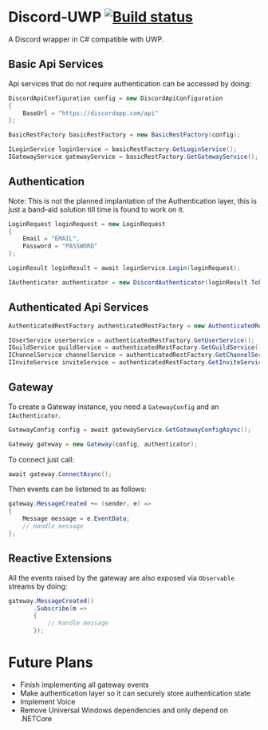 Discord-UWP [![Build status](https://ci.appveyor.com/api/projects/status/2ansr6w4mb8b1gtm/branch/master?svg=true)](https://ci.appveyor.com/project/gantonious/discord-uwp/branch/master)
===

A Discord wrapper in C# compatible with UWP.

Basic Api Services
---

Api services that do not require authentication can be accessed by doing:
```csharp
DiscordApiConfiguration config = new DiscordApiConfiguration
{
    BaseUrl = "https://discordapp.com/api"
};

BasicRestFactory basicRestFactory = new BasicRestFactory(config);

ILoginService loginService = basicRestFactory.GetLoginService();
IGatewayService gatewayService = basicRestFactory.GetGatewayService();
```

Authentication
---

Note: This is not the planned implantation of the Authentication layer, this is just a band-aid solution till time is found to work on it.
```csharp
LoginRequest loginRequest = new LoginRequest
{
    Email = "EMAIL",
    Password = "PASSWORD"
};

LoginResult loginResult = await loginService.Login(loginRequest);

IAuthenticator authenticator = new DiscordAuthenticator(loginResult.Token);
```

Authenticated Api Services
---

```csharp
AuthenticatedRestFactory authenticatedRestFactory = new AuthenticatedRestFactory(config, authenticator);

IUserService userService = authenticatedRestFactory.GetUserService();
IGuildService guildService = authenticatedRestFactory.GetGuildService(); 
IChannelService channelService = authenticatedRestFactory.GetChannelService();
IInviteService inviteService = authenticatedRestFactory.GetInviteService();
```

Gateway
---

To create a Gateway instance, you need a `GatewayConfig` and an `IAuthenticator`.

```csharp
GatewayConfig config = await gatewayService.GetGatewayConfigAsync();

Gateway gateway = new Gateway(config, authenticator);
```

To connect just call:

```csharp
await gateway.ConnectAsync();
```

Then events can be listened to as follows:

```csharp
gateway.MessageCreated += (sender, e) => 
{ 
    Message message = e.EventData;
    // Handle message
};
```

Reactive Extensions
---

All the events raised by the gateway are also exposed via `Observable` streams by doing:

```csharp
gateway.MessageCreated()
       .Subscribe(m => 
       {
           // Handle message
       });
```


Future Plans
===
- Finish implementing all gateway events
- Make authentication layer so it can securely store authentication state
- Implement Voice
- Remove Universal Windows dependencies and only depend on .NETCore
